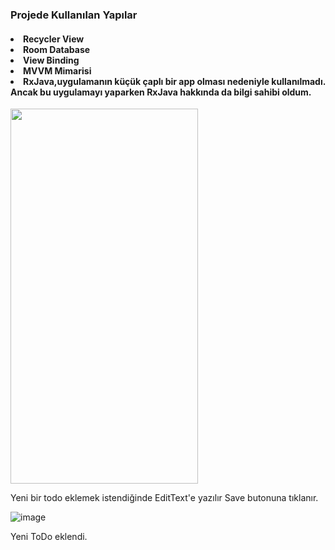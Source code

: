 <h3>Projede Kullanılan Yapılar
  <br>
<h4>
<li>Recycler View </li>
<li>Room Database </li>
<li>View Binding</li>
<li>MVVM Mimarisi</li>
<li>RxJava,uygulamanın küçük çaplı bir app olması nedeniyle kullanılmadı.
Ancak bu uygulamayı yaparken RxJava hakkında da bilgi sahibi oldum.</li>
</h4>
<img width="300" height="600 alt="Main Screen" src="https://github.com/user-attachments/assets/a38f2fbb-490f-4495-8fbf-c5e9caa98130">

Yeni bir todo eklemek istendiğinde EditText'e yazılır Save butonuna tıklanır.


![image](https://github.com/user-attachments/assets/ab26a473-62d2-4bcf-b03a-3b2561daf8a2)

Yeni ToDo eklendi.
